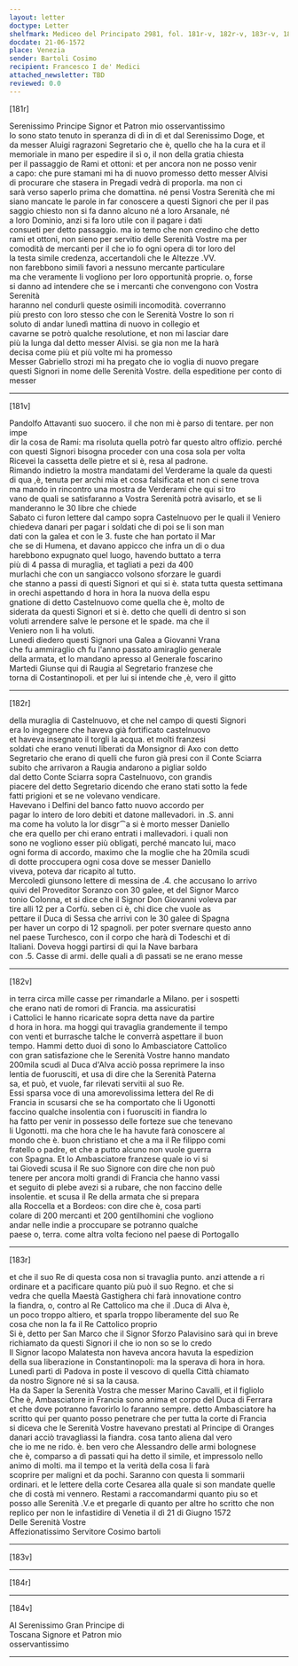 ```yaml
---
layout: letter
doctype: Letter
shelfmark: Mediceo del Principato 2981, fol. 181r-v, 182r-v, 183r-v, 184r-v
docdate: 21-06-1572
place: Venezia
sender: Bartoli Cosimo
recipient: Francesco I de' Medici
attached_newsletter: TBD
reviewed: 0.0
---
```


[181r]  
  
  
Serenissimo Principe Signor et Patron mio osservantissimo  
Io sono stato tenuto in speranza di dì in dì et dal Serenissimo Doge, et  
da messer Aluigi ragrazoni Segretario che è, quello che ha la cura et il  
memoriale in mano per espedire il sì o, il non della gratia chiesta  
per il passaggio de Rami et ottoni: et per ancora non ne posso venir  
a capo: che pure stamani mi ha di nuovo promesso detto messer Alvisi  
di procurare che stasera in Pregadi vedrà di proporla. ma non ci  
sarà verso saperlo prima che domattina. né pensi Vostra Serenità che mi  
siano mancate le parole in far conoscere a questi Signori che per il pas  
saggio chiesto non si fa danno alcuno né a loro Arsanale, né  
a loro Dominio, anzi si fa loro utile con il pagare i dati  
consueti per detto passaggio. ma io temo che non credino che detto  
rami et ottoni, non sieno per servitio delle Serenità Vostre ma per  
comodità de mercanti per il che io fo ogni opera di tor loro del  
la testa simile credenza, accertandoli che le Altezze .VV.  
non farebbono simili favori a nessuno mercante particulare  
ma che veramente li vogliono per loro opportunità proprie. o, forse  
si danno ad intendere che se i mercanti che convengono con Vostra Serenità  
haranno nel condurli queste osimili incomodità. coverranno  
più presto con loro stesso che con le Serenità Vostre Io son ri  
soluto di andar lunedì mattina di nuovo in collegio et  
cavarne se potrò qualche resolutione, et non mi lasciar dare  
più la lunga dal detto messer Alvisi. se gia non me la harà  
decisa come più et più volte mi ha promesso  
Messer Gabriello strozi mi ha pregato che io voglia di nuovo pregare  
questi Signori in nome delle Serenità Vostre. della espeditione per conto di messer  
  
---  

[181v]  
  
  
Pandolfo Attavanti suo suocero. il che non mi è parso di tentare. per non impe  
dir la cosa de Rami: ma risoluta quella potrò far questo altro offizio. perché  
con questi Signori bisogna proceder con una cosa sola per volta  
Ricevei la cassetta delle pietre et si è, resa al padrone.  
Rimando indietro la mostra mandatami del Verderame la quale da questi  
di qua ,è, tenuta per archi mia et cosa falsificata et non ci sene trova  
ma mando in rincontro una mostra de Verderami che qui si tro  
vano de quali se satisfaranno a Vostra Serenità potrà avisarlo, et se li  
manderanno le 30 libre che chiede  
Sabato ci furon lettere dal campo sopra Castelnuovo per le quali il Veniero  
chiedeva danari per pagar i soldati che di poi se li son man  
dati con la galea et con le 3. fuste che han portato il Mar  
che se di Humena, et davano appicco che infra un di o dua  
harebbono expugnato quel luogo, havendo buttato a terra  
più di 4 passa di muraglia, et tagliati a pezi da 400  
murlachi che con un sangiacco volsono sforzare le guardi  
che stanno a passi di questi Signori et qui si è. stata tutta questa settimana  
in orechi aspettando d hora in hora la nuova della espu  
gnatione di detto Castelnuovo come quella che è, molto de  
siderata da questi Signori et si è. detto che quelli di dentro si son  
voluti arrendere salve le persone et le spade. ma che il  
Veniero non li ha voluti.  
Lunedi diedero questi Signori una Galea a Giovanni Vrana  
che fu ammiraglio cħ fu l'anno passato amiraglio generale  
della armata, et lo mandano apresso al Generale foscarino  
Martedi Giunse qui di Raugia al Segretario franzese che  
torna di Costantinopoli. et per lui si intende che ,è, vero il gitto  
  
---  

[182r]  
  
  
della muraglia di Castelnuovo, et che nel campo di questi Signori  
era lo ingegnere che haveva già fortificato castelnuovo  
et haveva insegnato il torgli la acqua. et molti franzesi  
soldati che erano venuti liberati da Monsignor di Axo con detto  
Segretario che erano di quelli che furon già presi con il Conte Sciarra  
subito che arrivaron a Raugia andarono a pigliar soldo  
dal detto Conte Sciarra sopra Castelnuovo, con grandis  
piacere del detto Segretario dicendo che erano stati sotto la fede  
fatti prigioni et se ne volevano vendicare.  
Havevano i Delfini del banco fatto nuovo accordo per  
pagar lo intero de loro debiti et datone mallevadori. in .S. anni  
ma come ha voluto la lor disgr⁀a si è morto messer Daniello  
che era quello per chi erano entrati i mallevadori. i quali non  
sono ne vogliono esser più obligati, perché mancato lui, maco  
ogni forma di accordo, maximo che la moglie che ha 20mila scudi  
di dotte proccupera ogni cosa dove se messer Daniello  
viveva, poteva dar ricapito al tutto.  
Mercoledi giunsono lettere di messina de .4. che accusano lo arrivo  
quivi del Proveditor Soranzo con 30 galee, et del Signor Marco  
tonio Colonna, et si dice che il Signor Don Giovanni voleva par  
tire alli 12 per a Corfù. seben ci è, chi dice che vuole as  
pettare il Duca di Sessa che arrivi con le 30 galee di Spagna  
per haver un corpo di 12 spagnoli. per poter svernare questo anno  
nel paese Turchesco, con il corpo che harà di Todeschi et di  
Italiani. Doveva hoggi partirsi di qui la Nave barbara  
con .5. Casse di armi. delle quali a dì passati se ne erano messe  
  
---  

[182v]  
  
  
in terra circa mille casse per rimandarle a Milano. per i sospetti  
che erano nati de romori di Francia. ma assicuratisi  
i Cattolici le hanno ricaricate sopra detta nave da partire  
d hora in hora. ma hoggi qui travaglia grandemente il tempo  
con venti et burrasche talche le converrà aspettare il buon  
tempo. Hammi detto duoi dì sono lo Ambasciatore Cattolico  
con gran satisfazione che le Serenità Vostre hanno mandato  
200mila scudi al Duca d'Alva acciò possa reprimere la inso  
lentia de fuorusciti, et usa di dire che la Serenità Paterna  
sa, et può, et vuole, far rilevati servitii al suo Re.  
Essi sparsa voce di una amorevolissima lettera del Re di  
Francia in scusarsi che se ha comportato che li Ugonotti  
faccino qualche insolentia con i fuorusciti in fiandra lo  
ha fatto per venir in possesso delle forteze sue che tenevano  
li Ugonotti. ma che hora che le ha havute farà conoscere al  
mondo che è. buon christiano et che a ma il Re filippo comi  
fratello o padre, et che a putto alcuno non vuole guerra  
con Spagna. Et lo Ambasciatore franzese quale io vi si  
tai Giovedi scusa il Re suo Signore con dire che non può  
tenere per ancora molti grandi di Francia che hanno vassi  
et seguito di plebe avezi si a rubare, che non faccino delle  
insolentie. et scusa il Re della armata che si prepara  
alla Roccella et a Bordeos: con dire che è, cosa parti  
colare di 200 mercanti et 200 gentilhomini che vogliono  
andar nelle indie a proccupare se potranno qualche  
paese o, terra. come altra volta feciono nel paese di Portogallo  
  
---  

[183r]  
  
  
et che il suo Re di questa cosa non si travaglia punto. anzi attende a ri  
ordinare et a pacificare quanto più può il suo Regno. et che si  
vedra che quella Maestà Gastighera chi farà innovatione contro  
la fiandra, o, contro al Re Cattolico ma che il .Duca di Alva è,  
un poco troppo altiero, et sparla troppo liberamente del suo Re  
cosa che non la fa il Re Cattolico proprio  
Si è, detto per San Marco che il Signor Sforzo Palavisino sarà qui in breve  
richiamato da questi Signori il che io non so se lo credo  
Il Signor Iacopo Malatesta non haveva ancora havuta la espedizion  
della sua liberazione in Constantinopoli: ma la sperava di hora in hora.  
Lunedì partì di Padova in poste il vescovo di quella Città chiamato  
da nostro Signore né si sa la causa.  
Ha da Saper la Serenità Vostra che messer Marino Cavalli, et il figliolo  
Che è, Ambasciatore in Francia sono anima et corpo del Duca di Ferrara  
et che dove potranno favorirlo lo faranno sempre. detto Ambasciatore ha  
scritto qui per quanto posso penetrare che per tutta la corte di Francia  
si diceva che le Serenità Vostre havevano prestati al Principe di Oranges  
danari acciò travagliassi la fiandra. cosa tanto aliena dal vero  
che io me ne rido. è. ben vero che Alessandro delle armi bolognese  
che è, comparso a dì passati qui ha detto il simile, et impressolo nello  
animo di molti. ma il tempo et la verità della cosa li farà  
scoprire per maligni et da pochi. Saranno con questa li sommarii  
ordinari. et le lettere della corte Cesarea alla quale si son mandate quelle  
che di costà mi vennero. Restami a raccomandarmi quanto piu so et  
posso alle Serenità .V.e et pregarle di quanto per altre ho scritto che non  
replico per non le infastidire di Venetia il dì 21 di Giugno 1572  
Delle Serenità Vostre  
Affezionatissimo Servitore Cosimo bartoli  
  
---  

[183v]  
  
  
  
---  

[184r]  
  
  
  
---  

[184v]  
  
  
Al Serenissimo Gran Principe di  
Toscana Signore et Patron mio  
osservantissimo  
  
---  

